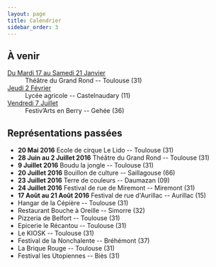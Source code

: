 ```yaml
---
layout: page
title: Calendrier
sidebar_order: 3
---
```


## À venir

<dl>
  <dt><u>Du Mardi 17 au Samedi 21 Janvier</u></dt>
  <dd>Théâtre du Grand Rond -- Toulouse (31)</dd>
  <dt><u>Jeudi 2 Février</u></dt>
  <dd>Lycée agricole -- Castelnaudary (11)</dd>
  <dt><u>Vendredi 7 Juillet</u></dt>
  <dd>Festiv’Arts en Berry -- Gehée (36)</dd>
</dl>

## Représentations passées

- **20 Mai 2016** Ecole de cirque Le Lido -- Toulouse (31)
- **28 Juin au 2 Juillet 2016** Théâtre du Grand Rond -- Toulouse (31)
- **9 Juillet 2016** Boudu la jongle -- Toulouse (31)
- **20 Juillet 2016** Bouillon de culture -- Saillagouse (66)
- **23 Juillet 2016** Terre de couleurs -- Daumazan (09)
- **24 Juillet 2016** Festival de rue de Miremont -- Miremont (31)
- **17 Août au 21 Août 2016** Festival de rue d'Aurillac -- Aurillac (15)
- Hangar de la Cépière -- Toulouse (31)
- Restaurant Bouche à Oreille -- Simorre (32)
- Pizzeria de Belfort -- Toulouse (31)
- Epicerie le Récantou -- Toulouse (31)
- Le KIOSK -- Toulouse (31)
- Festival de la Nonchalente -- Bréhémont (37)
- La Brique Rouge -- Toulouse (31)
- Festival les Utopiennes -- Biès (31)
